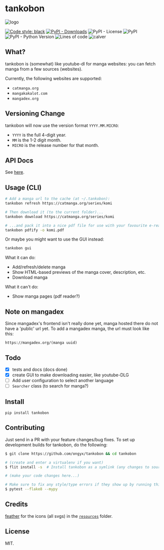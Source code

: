 # tankobon

![logo](https://raw.githubusercontent.com/ongyx/tankobon/master/resources/logo.jpg "tankobon")

[![Code style: black](https://img.shields.io/badge/code%20style-black-000000.svg)](https://github.com/psf/black)
[![PyPI - Downloads](https://img.shields.io/pypi/dm/tankobon)](https://pypi.org/project/tankobon)
![PyPI - License](https://img.shields.io/pypi/l/tankobon)
![PyPI](https://img.shields.io/pypi/v/tankobon)
![PyPI - Python Version](https://img.shields.io/pypi/pyversions/tankobon)
![Lines of code](https://img.shields.io/tokei/lines/github/ongyx/tankobon)
![calver](https://img.shields.io/badge/calver-YY.MM.MICRO-22bfda.svg)

## What?

tankobon is (somewhat) like youtube-dl for manga websites: you can fetch manga from a few sources (websites).

Currently, the following websites are supported:

- `catmanga.org`
- `mangakakalot.com`
- `mangadex.org`

## Versioning Change

tankobon will now use the version format `YYYY.MM.MICRO`:

- `YYYY` is the full 4-digit year.
- `MM` is the 1-2 digit month.
- `MICRO` is the release number for that month.

## API Docs

See [here](API.md).

## Usage (CLI)

```bash
# Add a manga url to the cache (at ~/.tankobon):
tankobon refresh https://catmanga.org/series/komi

# Then download it (to the current folder)...
tankobon download https://catmanga.org/series/komi

# ...and pack it into a nice pdf file for use with your favourite e-reader.
tankobon pdfify -o komi.pdf
```

Or maybe you might want to use the GUI instead:

```bash
tankobon gui
```

What it can do:

- Add/refresh/delete manga
- Show HTML-based previews of the manga cover, description, etc.
- Download manga

What it can't do:

- Show manga pages (pdf reader?)

## Note on mangadex

Since mangadex's frontend isn't really done yet, manga hosted there do not have a 'public' url yet.
To add a mangadex manga, the url must look like this:

```
https://mangadex.org/(manga uuid)
```

## Todo

- [x] tests and docs (docs done)
- [x] create GUI to make downloading easier, like youtube-DLG
- [ ] Add user configuration to select another language
- [ ] `Searcher` class (to search for manga?)

## Install

`pip install tankobon`

## Contributing

Just send in a PR with your feature changes/bug fixes. To set up development builds for tankobon, do the following:

```bash
$ git clone https://github.com/ongyx/tankobon && cd tankobon

# (create and enter a virtualenv if you want)
$ flit install -s  # Install tankobon as a symlink (any changes to source code will be reflected immediately)

# (make your code changes here...)

# Make sure to fix any style/type errors if they show up by running this.
$ pytest --flake8 --mypy
```

## Credits

[feather](https://github.com/feathericons/feather) for the icons (all svgs) in the [`resources`](./resources) folder.

## License

MIT.
